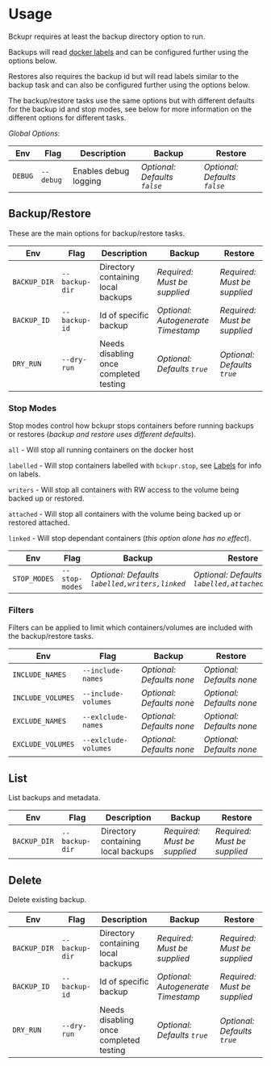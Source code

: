 # Usage

Bckupr requires at least the backup directory option to run. 

Backups will read [docker labels](labels.md) and can be configured further using the options below.

Restores also requires the backup id but will read labels similar to the backup task and can also be configured further using the options below.

The backup/restore tasks use the same options but with different defaults for the backup id and stop modes, see below for more information on the different options for different tasks.

_Global Options_:

|Env|Flag|Description|Backup|Restore|
|-|-|-|-|-|
|`DEBUG`|`--debug`|Enables debug logging|_Optional: Defaults `false`_|_Optional: Defaults `false`_|

## Backup/Restore

These are the main options for backup/restore tasks.

|Env|Flag|Description|Backup|Restore|
|-|-|-|-|-|
|`BACKUP_DIR`|`--backup-dir`|Directory containing local backups|_Required: Must be supplied_|_Required: Must be supplied_|
|`BACKUP_ID`|`--backup-id`|Id of specific backup|_Optional: Autogenerate Timestamp_|_Required: Must be supplied_|
|`DRY_RUN`|`--dry-run`|Needs disabling once completed testing|_Optional: Defaults `true`_|_Optional: Defaults `true`_|

### Stop Modes

Stop modes control how bckupr stops containers before running backups or restores (_backup and restore uses different defaults_).

`all` - Will stop all running containers on the docker host

`labelled` - Will stop containers labelled with `bckupr.stop`, see [Labels](labels.md) for info on labels.

`writers` - Will stop all containers with RW access to the volume being backed up or restored.

`attached` - Will stop all containers with the volume being backed up or restored attached.

`linked` - Will stop dependant containers (_this option alone has no effect_).

|Env|Flag|Backup|Restore|
|-|-|-|-|
|`STOP_MODES`|`--stop-modes`|_Optional: Defaults `labelled,writers,linked`_|_Optional: Defaults `labelled,attached,linked`_|


### Filters

Filters can be applied to limit which containers/volumes are included with the backup/restore tasks.

|Env|Flag|Backup|Restore|
|-|-|-|-|
|`INCLUDE_NAMES`|`--include-names`|_Optional: Defaults none_|_Optional: Defaults none_|
|`INCLUDE_VOLUMES`|`--include-volumes`|_Optional: Defaults none_|_Optional: Defaults none_|
|`EXCLUDE_NAMES`|`--exlclude-names`|_Optional: Defaults none_|_Optional: Defaults none_|
|`EXCLUDE_VOLUMES`|`--exlclude-volumes`|_Optional: Defaults none_|_Optional: Defaults none_|

## List

List backups and metadata.

|Env|Flag|Description|Backup|Restore|
|-|-|-|-|-|
|`BACKUP_DIR`|`--backup-dir`|Directory containing local backups|_Required: Must be supplied_|_Required: Must be supplied_|

## Delete

Delete existing backup.

|Env|Flag|Description|Backup|Restore|
|-|-|-|-|-|
|`BACKUP_DIR`|`--backup-dir`|Directory containing local backups|_Required: Must be supplied_|_Required: Must be supplied_|
|`BACKUP_ID`|`--backup-id`|Id of specific backup|_Optional: Autogenerate Timestamp_|_Required: Must be supplied_|
|`DRY_RUN`|`--dry-run`|Needs disabling once completed testing|_Optional: Defaults `true`_|_Optional: Defaults `true`_|